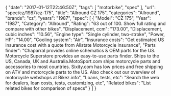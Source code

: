 {
    "date": "2017-01-12T22:46:50Z",
    "tags": [
        "motorbike",
        "spec"
    ],
    "url": "spec\/cz\/1987\/cz-175",
    "title": "Allround CZ 175",
    "categories": "Allround",
    "brands": "cz",
    "years": "1987",
    "spec": [
        {
            "Model": "CZ 175",
            "Year": "1987",
            "Category": "Allround",
            "Rating": "63 out of 100. Show full rating and compare with other bikes",
            "Displacement, ccm": "173.00",
            "Displacement, cubic inches": "10.56",
            "Engine type": "Single cylinder, two-stroke",
            "Power, HP": "14.00",
            "Cooling system": "Air",
            "Insurance costs": "Get estimated US insurance cost with a quote from Allstate Motorcycle Insurance",
            "Parts finder": "Chaparral provides online schematics & OEM parts for the US.   Motorcycle Superstore provides an easy-to-use parts finder. Ships to the US, Canada, UK and Australia.MotoSport.com ships motorcycle parts and accessories to most countries.    Sixity.com has low prices and free shipping on ATV and motorcycle parts to the US. Also check out our overview of motorcycle webshops at Bikez.info",
            "Loans, tests, etc": "Search the web for dealers, loan costs, tests, customizing, etc",
            "Related bikes": "List related bikes for comparison of specs"
        }
    ]
}